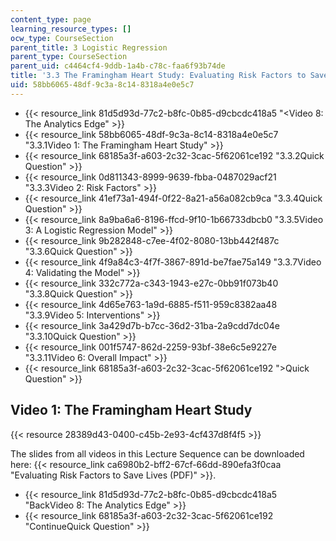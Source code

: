 ```yaml
---
content_type: page
learning_resource_types: []
ocw_type: CourseSection
parent_title: 3 Logistic Regression
parent_type: CourseSection
parent_uid: c4464cf4-9ddb-1a4b-c78c-faa6f93b74de
title: '3.3 The Framingham Heart Study: Evaluating Risk Factors to Save Lives '
uid: 58bb6065-48df-9c3a-8c14-8318a4e0e5c7
---
```


*   {{< resource_link 81d5d93d-77c2-b8fc-0b85-d9cbcdc418a5 "\<Video 8: The Analytics Edge" >}}
*   {{< resource_link 58bb6065-48df-9c3a-8c14-8318a4e0e5c7 "3.3.1Video 1: The Framingham Heart Study" >}}
*   {{< resource_link 68185a3f-a603-2c32-3cac-5f62061ce192 "3.3.2Quick Question" >}}
*   {{< resource_link 0d811343-8999-9639-fbba-0487029acf21 "3.3.3Video 2: Risk Factors" >}}
*   {{< resource_link 41ef73a1-494f-0f22-8a21-a56a082cb9ca "3.3.4Quick Question" >}}
*   {{< resource_link 8a9ba6a6-8196-ffcd-9f10-1b66733dbcb0 "3.3.5Video 3: A Logistic Regression Model" >}}
*   {{< resource_link 9b282848-c7ee-4f02-8080-13bb442f487c "3.3.6Quick Question" >}}
*   {{< resource_link 4f9a84c3-4f7f-3867-891d-be7fae75a149 "3.3.7Video 4: Validating the Model" >}}
*   {{< resource_link 332c772a-c343-1943-e27c-0bb91f073b40 "3.3.8Quick Question" >}}
*   {{< resource_link 4d65e763-1a9d-6885-f511-959c8382aa48 "3.3.9Video 5: Interventions" >}}
*   {{< resource_link 3a429d7b-b7cc-36d2-31ba-2a9cdd7dc04e "3.3.10Quick Question" >}}
*   {{< resource_link 001f5747-862d-2259-93bf-38e6c5e9227e "3.3.11Video 6: Overall Impact" >}}
*   {{< resource_link 68185a3f-a603-2c32-3cac-5f62061ce192 "\>Quick Question" >}}

Video 1: The Framingham Heart Study
-----------------------------------

{{< resource 28389d43-0400-c45b-2e93-4cf437d8f4f5 >}}

The slides from all videos in this Lecture Sequence can be downloaded here: {{< resource_link ca6980b2-bff2-67cf-66dd-890efa3f0caa "Evaluating Risk Factors to Save Lives (PDF)" >}}.

*   {{< resource_link 81d5d93d-77c2-b8fc-0b85-d9cbcdc418a5 "BackVideo 8: The Analytics Edge" >}}
*   {{< resource_link 68185a3f-a603-2c32-3cac-5f62061ce192 "ContinueQuick Question" >}}